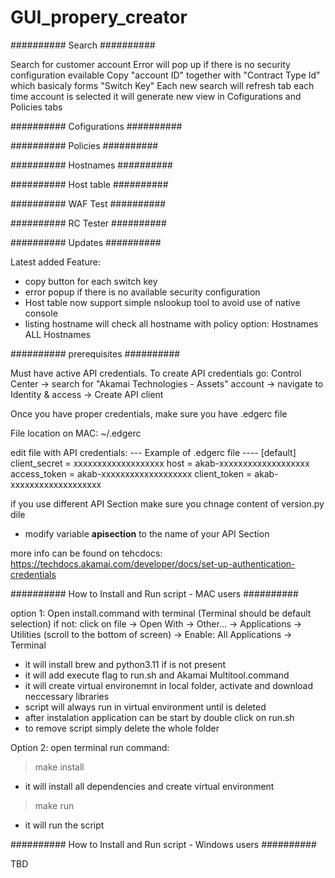 # GUI_propery_creator


########## Search ##########

Search for customer account 
Error will pop up if there is no security configuration evailable
Copy "account ID" together with "Contract Type Id" which basicaly forms "Switch Key"
Each new search will refresh tab
each time account is selected it will generate new view in Cofigurations and Policies tabs

########## Cofigurations ##########

########## Policies ##########

########## Hostnames ##########

########## Host table ##########

########## WAF Test ##########

########## RC Tester ##########

########## Updates ##########

Latest added Feature:
- copy button for each switch key
- error popup if there is no available security configuration
- Host table now support simple nslookup tool to avoid use of native console
- listing hostname will check all hostname with policy option: Hostnames
ALL Hostnames

########## prerequisites ##########

Must have active API credentials. To create API credentials go:
Control Center -> search for "Akamai Technologies - Assets" account ->
navigate to Identity & access -> Create API client

Once you have proper credentials, make sure you have .edgerc file

File location on MAC: ~/.edgerc

edit file with API credentials:
--- Example of .edgerc file ----
[default]
client_secret = xxxxxxxxxxxxxxxxxxx
host = akab-xxxxxxxxxxxxxxxxxxx
access_token = akab-xxxxxxxxxxxxxxxxxxx
client_token = akab-xxxxxxxxxxxxxxxxxxx

if you use different API Section make sure you chnage content of version.py dile
- modify variable __apisection__ to the name of your API Section

more info can be found on tehcdocs:
https://techdocs.akamai.com/developer/docs/set-up-authentication-credentials

########## How to Install and Run script - MAC users ##########

option 1:
Open install.command with terminal (Terminal should be default selection)
          if not: 
          click on file -> Open With -> Other… -> Applications -> Utilities (scroll to the bottom of screen) -> Enable: All Applications -> Terminal

- it will install brew and python3.11 if is not present
- it will add execute flag to run.sh and Akamai Multitool.command
- it will create virtual environemnt in local folder, activate and download neccessary libraries
- script will always run in virtual environment until is deleted
- after instalation application can be start by double click on run.sh
- to remove script simply delete the whole folder 

Option 2:
open terminal
run command:  
> make install
- it will install all dependencies and create virtual environment
> make run
- it will run the script

########## How to Install and Run script - Windows users ##########

TBD
